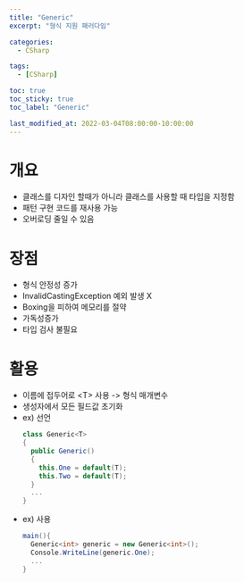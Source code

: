```yaml
---
title: "Generic"
excerpt: "형식 지원 패러다임"

categories:
  - CSharp

tags:
  - [CSharp]

toc: true
toc_sticky: true
toc_label: "Generic"

last_modified_at: 2022-03-04T08:00:00-10:00:00
---
```


# 개요
  - 클래스를 디자인 할때가 아니라 클래스를 사용할 때 타입을 지정함
  - 패턴 구현 코드를 재사용 가능
  - 오버로딩 줄일 수 있음

# 장점
  - 형식 안정성 증가
  - InvalidCastingException 예외 발생 X
  - Boxing을 피하여 메모리를 절약
  - 가독성증가
  - 타입 검사 불필요

# 활용
  - 이름에 접두어로 \<T> 사용 -> 형식 매개변수
  - 생성자에서 모든 필드값 초기화
  - ex) 선언
    ```c#
    class Generic<T>
    {
      public Generic()
      {
        this.One = default(T);
        this.Two = default(T);
      }
      ...
    }
    ```
  - ex) 사용
    ```c#
    main(){
      Generic<int> generic = new Generic<int>();
      Console.WriteLine(generic.One);
      ...
    }
    ```
